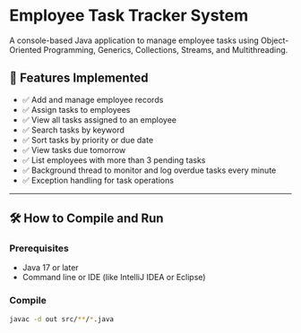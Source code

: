 # Employee Task Tracker System

A console-based Java application to manage employee tasks using Object-Oriented Programming, Generics, Collections, Streams, and Multithreading.

## 🚀 Features Implemented

- ✅ Add and manage employee records
- ✅ Assign tasks to employees
- ✅ View all tasks assigned to an employee
- ✅ Search tasks by keyword
- ✅ Sort tasks by priority or due date
- ✅ View tasks due tomorrow
- ✅ List employees with more than 3 pending tasks
- ✅ Background thread to monitor and log overdue tasks every minute
- ✅ Exception handling for task operations

---

## 🛠️ How to Compile and Run

### Prerequisites
- Java 17 or later
- Command line or IDE (like IntelliJ IDEA or Eclipse)

### Compile
```bash
javac -d out src/**/*.java



